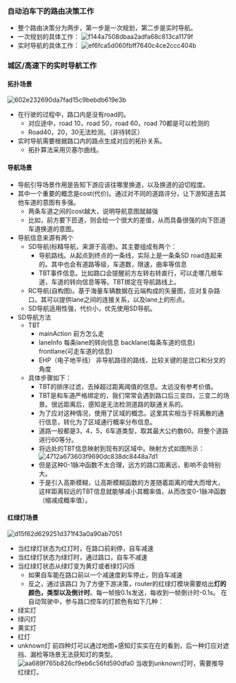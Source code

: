 ### 自动泊车下的路由决策工作
* 整个路由决策分为两步，第一步是一次规划，第二步是实时导航。
* 一次规划的具体工作：
![f144a7508dbaa2adfa68c813ca1179f](https://github.com/nieting1997/-/assets/90097659/ea5526db-1e05-49ce-832a-de2eb35855f0)
* 实时导航的具体工作：
![ef6fca5d060fbff7640c4ce2ccc404b](https://github.com/nieting1997/-/assets/90097659/28878260-db31-4fea-83b7-d2ca667ac157)

### 城区/高速下的实时导航工作
#### 拓扑场景
![602e232690da7fad15c9bebdb619e3b](https://github.com/nieting1997/-/assets/90097659/388dcdcb-4ab8-45c1-ae81-e108e6cffd66)
* 在行驶的过程中，路口内是没有road的。
  * 对应途中，road 10，road 50，road 60，road 70都是可以检测的
  * Road40，20，30无法检测。（非待转区）
* 实时导航需要根据路口内的路点生成对应的拓扑关系。
  * 拓扑算法采用贝塞尔曲线。
#### 导航场景
* 导航引导场景作用是告知下游应该往哪里换道，以及换道的迫切程度。
* 其中一个重要的概念是cost(代价)。通过对不同的道路评分，让下游知道去其他车道的意图有多强。
  * 两条车道之间的cost越大，说明导航意图就越强
  * 比如，前方要下匝道，则会给一个很大的差值，从而具备很强的向下匝道车道换道的意图。
* 导航信息来源有两个
  * SD导航(标精导航，来源于高德)。其主要组成有两个：
    * 导航路线。从起点到终点的一条线，实际上是一条条SD road连起来的。其中也会有道路等级，车道数，限速，曲率等信息
    * TBT事件信息。比如路口会提醒前方左转右转直行，可以走哪几根车道，车道的转向信息等等。TBT绑定在导航路线上。
  * RC导航(自构图)。基于海量车辆数据在云端构成的矢量图，应对复杂路口。其可以提供lane之间的连接关系，以及lane上的形点。
  * SD导航适用性强，代价小，优先使用SD导航。
* SD导航方法
  * TBT
    * mainAction 前方怎么走
    * laneInfo 每条lane的转向信息 backlane(每条车道的信息) frontlane(可走车道的信息)
    * EHP（电子地平线） 非导航路径的路线，比较关键的是岔口和分叉的角度
  * 具体步骤如下：
    * TBT的排序过滤，去掉超过距离阈值的信息。太远没有参考价值。
    * TBT是和车道严格绑定的，我们常常会遇到路口后三变四，三变二的场景。很远距离后，感知是无法检测道路的联通关系的。
    * 为了应对这种情况，使用了区域的概念。这里其实相当于将离散的通行信息，转化为了区域通行概率分布信息。
    * 道路一般都是3，4，5，6车道类型，取其最大公约数60。将整个道路进行60等分。
    * 将远处的TBT信息映射到现有的区域中。映射方式如图所示：
    ![4712a673603f9690dc838dc8448a7d1](https://github.com/nieting1997/-/assets/90097659/69171a5c-37a2-4f41-831e-3ce9ba671e14)
    * 但是这种0-1脉冲函数不太合理，远方的路口距离远，影响不会特别大。
    * 于是引入高斯模糊，让高斯模糊函数的方差随着距离的增大而增大，这样距离较远的TBT信息就能够减小其概率值，从而改变0-1脉冲函数（缩减成概率值）。
#### 红绿灯场景
![d15f62d629251d371f43a0a90ab7051](https://github.com/nieting1997/-/assets/90097659/91644352-02ec-4725-87c0-53c503cf83d6)
* 当红绿灯状态为红灯时，在路口前刹停，自车减速
* 当红绿灯状态为绿灯时，通过路口，自车不减速
* 当红绿灯状态从绿灯变为黄灯或者绿灯闪烁
  * 如果自车能在路口前以一个减速度刹车停止，则自车减速
  * 反之，通过该路口
为了方便下游决策，router的红绿灯模块需要给出**灯的颜色，类型以及倒计时**。每一帧按0.1s发送，每收到一帧倒计时-0.1s。
在自动驾驶中，参与路口控车的灯颜色有如下几种：
* 绿实灯
* 绿闪灯
* 黄实灯
* 红灯
* unknown灯
前四种灯可以通过地图+感知灯实实在在的看到，后一种灯应对遮挡、漏检等场景无法获知灯的类型。
![aa689f765b826cf9eb6c56fd590dfa0](https://github.com/nieting1997/-/assets/90097659/eb7b39b6-bf70-4468-a368-3092dc18c512)
当收到unknown灯时，需要推导红绿灯。

